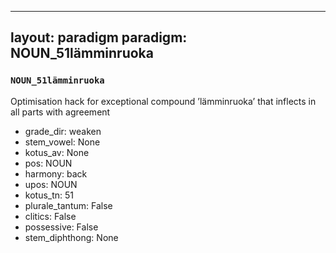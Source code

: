 
---
layout: paradigm
paradigm: NOUN_51lämminruoka
---
### ` NOUN_51lämminruoka `

Optimisation hack for exceptional compound ’lämminruoka’ that inflects in all parts with agreement
* grade_dir: weaken
* stem_vowel: None
* kotus_av: None
* pos: NOUN
* harmony: back
* upos: NOUN
* kotus_tn: 51
* plurale_tantum: False
* clitics: False
* possessive: False
* stem_diphthong: None
